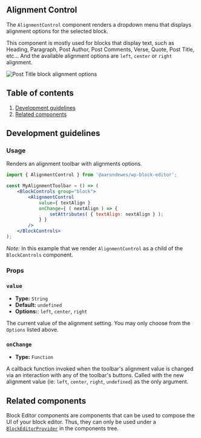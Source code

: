 ## Alignment Control

The `AlignmentControl` component renders a dropdown menu that displays alignment options for the selected block.

This component is mostly used for blocks that display text, such as Heading, Paragraph, Post Author, Post Comments, Verse, Quote, Post Title, etc... And the available alignment options are `left`, `center` or `right` alignment.

![Post Title block alignment options](https://make.wordpress.org/core/files/2020/09/post-title-block-alignment-options.png)

## Table of contents

1. [Development guidelines](#development-guidelines)
2. [Related components](#related-components)

## Development guidelines

### Usage

Renders an alignment toolbar with alignments options.

```jsx
import { AlignmentControl } from '@aarondewes/wp-block-editor';

const MyAlignmentToolbar = () => (
	<BlockControls group="block">
		<AlignmentControl
			value={ textAlign }
			onChange={ ( nextAlign ) => {
				setAttributes( { textAlign: nextAlign } );
			} }
		/>
	</BlockControls>
);
```

_Note:_ In this example that we render `AlignmentControl` as a child of the `BlockControls` component.

### Props

### `value`

-   **Type:** `String`
-   **Default:** `undefined`
-   **Options:**: `left`, `center`, `right`

The current value of the alignment setting. You may only choose from the `Options` listed above.

### `onChange`

-   **Type:** `Function`

A callback function invoked when the toolbar's alignment value is changed via an interaction with any of the toolbar's buttons. Called with the new alignment value (ie: `left`, `center`, `right`, `undefined`) as the only argument.

## Related components

Block Editor components are components that can be used to compose the UI of your block editor. Thus, they can only be used under a [`BlockEditorProvider`](https://github.com/WordPress/gutenberg/blob/HEAD/packages/block-editor/src/components/provider/README.md) in the components tree.
